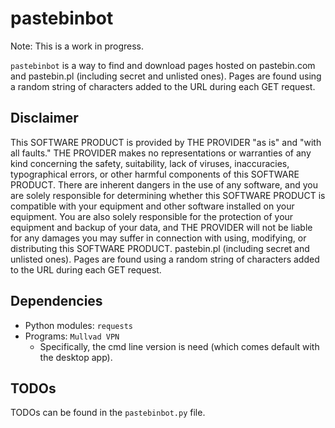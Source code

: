 # pastebinbot
Note: This is a work in progress.

`pastebinbot` is a way to find and download pages hosted on pastebin.com and pastebin.pl (including secret and unlisted ones). Pages are found using a random string of characters added to the URL during each GET request.

## Disclaimer
This SOFTWARE PRODUCT is provided by THE PROVIDER "as is" and "with all faults." THE PROVIDER makes no representations or warranties of any kind concerning the safety, suitability, lack of viruses, inaccuracies, typographical errors, or other harmful components of this SOFTWARE PRODUCT.  There are inherent dangers in the use of any software, and you are solely responsible for determining whether this SOFTWARE PRODUCT is compatible with your equipment and other software installed on your equipment. You are also solely responsible for the protection of your equipment and backup of your data, and THE PROVIDER will not be liable for any damages you may suffer in connection with using, modifying, or distributing this SOFTWARE PRODUCT.
pastebin.pl (including secret and unlisted ones). Pages are found using a random string of characters added to the
URL during each GET request.

## Dependencies
- Python modules: `requests`
- Programs: `Mullvad VPN`
    - Specifically, the cmd line version is need (which comes default with the desktop app).

## TODOs
TODOs can be found in the `pastebinbot.py` file.